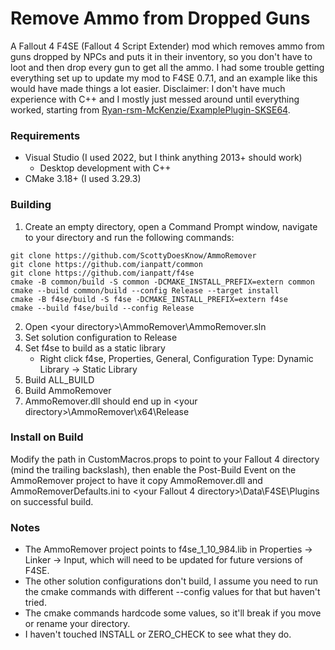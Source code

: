 # Remove Ammo from Dropped Guns
A Fallout 4 F4SE (Fallout 4 Script Extender) mod which removes ammo from guns dropped by NPCs and puts it in their inventory, so you don't have to loot and then drop every gun to get all the ammo. I had some trouble getting everything set up to update my mod to F4SE 0.7.1, and an example like this would have made things a lot easier. Disclaimer: I don't have much experience with C++ and I mostly just messed around until everything worked, starting from [Ryan-rsm-McKenzie/ExamplePlugin-SKSE64](https://github.com/Ryan-rsm-McKenzie/ExamplePlugin-SKSE64).

### Requirements
- Visual Studio (I used 2022, but I think anything 2013+ should work)
  - Desktop development with C++
- CMake 3.18+ (I used 3.29.3)

### Building
1. Create an empty directory, open a Command Prompt window, navigate to your directory and run the following commands:

```
git clone https://github.com/ScottyDoesKnow/AmmoRemover
git clone https://github.com/ianpatt/common
git clone https://github.com/ianpatt/f4se
cmake -B common/build -S common -DCMAKE_INSTALL_PREFIX=extern common
cmake --build common/build --config Release --target install
cmake -B f4se/build -S f4se -DCMAKE_INSTALL_PREFIX=extern f4se
cmake --build f4se/build --config Release
```

2. Open \<your directory>\AmmoRemover\AmmoRemover.sln
3. Set solution configuration to Release
4. Set f4se to build as a static library
   - Right click f4se, Properties, General, Configuration Type: Dynamic Library -> Static Library
5. Build ALL_BUILD
6. Build AmmoRemover
7. AmmoRemover.dll should end up in \<your directory>\AmmoRemover\x64\Release

### Install on Build
Modify the path in CustomMacros.props to point to your Fallout 4 directory (mind the trailing backslash), then enable the Post-Build Event on the AmmoRemover project to have it copy AmmoRemover.dll and AmmoRemoverDefaults.ini to \<your Fallout 4 directory>\Data\F4SE\Plugins on successful build.

### Notes
- The AmmoRemover project points to f4se_1_10_984.lib in Properties -> Linker -> Input, which will need to be updated for future versions of F4SE.
- The other solution configurations don't build, I assume you need to run the cmake commands with different --config values for that but haven't tried.
- The cmake commands hardcode some values, so it'll break if you move or rename your directory.
- I haven't touched INSTALL or ZERO_CHECK to see what they do.